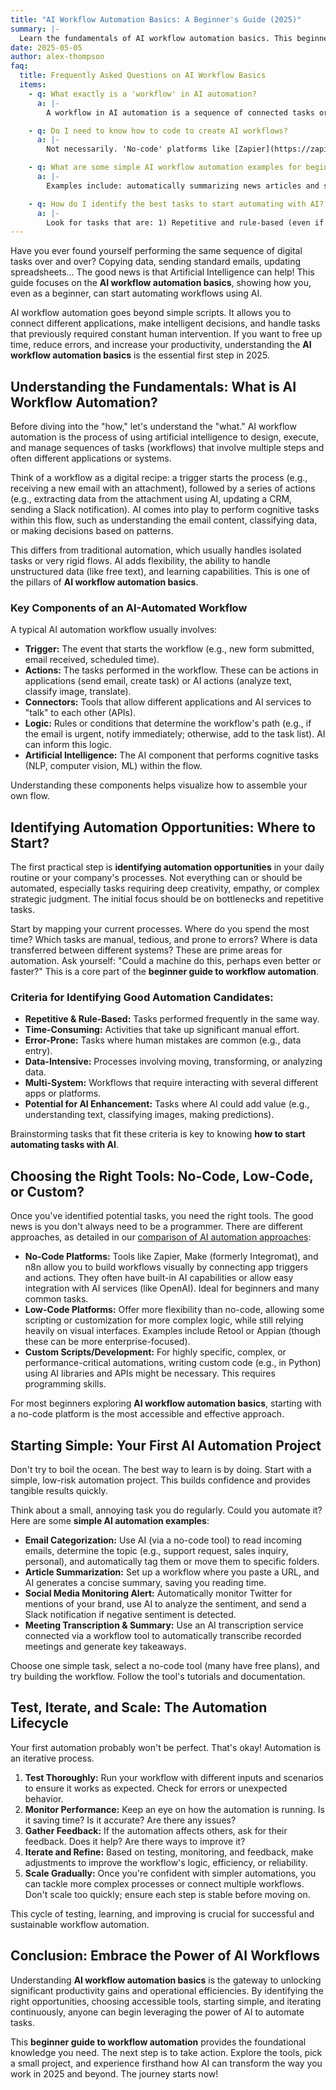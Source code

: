 ```yaml
---
title: "AI Workflow Automation Basics: A Beginner's Guide (2025)"
summary: |-
  Learn the fundamentals of AI workflow automation basics. This beginner's guide shows how to identify tasks and take the first steps towards automating workflows with AI.
date: 2025-05-05
author: alex-thompson
faq:
  title: Frequently Asked Questions on AI Workflow Basics
  items:
    - q: What exactly is a 'workflow' in AI automation?
      a: |-
        A workflow in AI automation is a sequence of connected tasks or steps executed automatically with the help of artificial intelligence to achieve a specific goal. It involves triggers (events that start the flow), actions (tasks performed by AI or other apps), and conditional logic.

    - q: Do I need to know how to code to create AI workflows?
      a: |-
        Not necessarily. 'No-code' platforms like [Zapier](https://zapier.com) and [Make](https://make.com) allow you to build complex AI workflows using visual drag-and-drop interfaces, connecting different apps and AI services without writing code. For very specific or complex automations, 'low-code' or custom scripts might be needed.

    - q: What are some simple AI workflow automation examples for beginners?
      a: |-
        Examples include: automatically summarizing news articles and sending them to a Slack channel; analyzing the sentiment of brand mentions on social media and creating follow-up tasks; automatically transcribing audio recordings of meetings and generating a summary; categorizing incoming emails based on content using AI. Find more ideas in our [Automations section](https://aimasterguides.com/automations.html).

    - q: How do I identify the best tasks to start automating with AI?
      a: |-
        Look for tasks that are: 1) Repetitive and rule-based (even if complex). 2) Time-consuming and manual. 3) Prone to human error. 4) Data-driven (input, processing, analysis). 5) Involve multiple apps or systems. Start with those of lower complexity and higher potential impact.
---
```

Have you ever found yourself performing the same sequence of digital tasks over and over? Copying data, sending standard emails, updating spreadsheets... The good news is that Artificial Intelligence can help! This guide focuses on the **AI workflow automation basics**, showing how you, even as a beginner, can start automating workflows using AI.

AI workflow automation goes beyond simple scripts. It allows you to connect different applications, make intelligent decisions, and handle tasks that previously required constant human intervention. If you want to free up time, reduce errors, and increase your productivity, understanding the **AI workflow automation basics** is the essential first step in 2025.

## Understanding the Fundamentals: What is AI Workflow Automation?

Before diving into the "how," let's understand the "what." AI workflow automation is the process of using artificial intelligence to design, execute, and manage sequences of tasks (workflows) that involve multiple steps and often different applications or systems.

Think of a workflow as a digital recipe: a trigger starts the process (e.g., receiving a new email with an attachment), followed by a series of actions (e.g., extracting data from the attachment using AI, updating a CRM, sending a Slack notification). AI comes into play to perform cognitive tasks within this flow, such as understanding the email content, classifying data, or making decisions based on patterns.

This differs from traditional automation, which usually handles isolated tasks or very rigid flows. AI adds flexibility, the ability to handle unstructured data (like free text), and learning capabilities. This is one of the pillars of **AI workflow automation basics**.

### Key Components of an AI-Automated Workflow

A typical AI automation workflow usually involves:

*   **Trigger:** The event that starts the workflow (e.g., new form submitted, email received, scheduled time).
*   **Actions:** The tasks performed in the workflow. These can be actions in applications (send email, create task) or AI actions (analyze text, classify image, translate).
*   **Connectors:** Tools that allow different applications and AI services to "talk" to each other (APIs).
*   **Logic:** Rules or conditions that determine the workflow's path (e.g., if the email is urgent, notify immediately; otherwise, add to the task list). AI can inform this logic.
*   **Artificial Intelligence:** The AI component that performs cognitive tasks (NLP, computer vision, ML) within the flow.

Understanding these components helps visualize how to assemble your own flow.

## Identifying Automation Opportunities: Where to Start?

The first practical step is **identifying automation opportunities** in your daily routine or your company's processes. Not everything can or should be automated, especially tasks requiring deep creativity, empathy, or complex strategic judgment. The initial focus should be on bottlenecks and repetitive tasks.

Start by mapping your current processes. Where do you spend the most time? Which tasks are manual, tedious, and prone to errors? Where is data transferred between different systems? These are prime areas for automation. Ask yourself: "Could a machine do this, perhaps even better or faster?" This is a core part of the **beginner guide to workflow automation**.

### Criteria for Identifying Good Automation Candidates:

*   **Repetitive & Rule-Based:** Tasks performed frequently in the same way.
*   **Time-Consuming:** Activities that take up significant manual effort.
*   **Error-Prone:** Tasks where human mistakes are common (e.g., data entry).
*   **Data-Intensive:** Processes involving moving, transforming, or analyzing data.
*   **Multi-System:** Workflows that require interacting with several different apps or platforms.
*   **Potential for AI Enhancement:** Tasks where AI could add value (e.g., understanding text, classifying images, making predictions).

Brainstorming tasks that fit these criteria is key to knowing **how to start automating tasks with AI**.

## Choosing the Right Tools: No-Code, Low-Code, or Custom?

Once you've identified potential tasks, you need the right tools. The good news is you don't always need to be a programmer. There are different approaches, as detailed in our [comparison of AI automation approaches](ai-automation-approaches_en.html):

*   **No-Code Platforms:** Tools like Zapier, Make (formerly Integromat), and n8n allow you to build workflows visually by connecting app triggers and actions. They often have built-in AI capabilities or allow easy integration with AI services (like OpenAI). Ideal for beginners and many common tasks.
*   **Low-Code Platforms:** Offer more flexibility than no-code, allowing some scripting or customization for more complex logic, while still relying heavily on visual interfaces. Examples include Retool or Appian (though these can be more enterprise-focused).
*   **Custom Scripts/Development:** For highly specific, complex, or performance-critical automations, writing custom code (e.g., in Python) using AI libraries and APIs might be necessary. This requires programming skills.

For most beginners exploring **AI workflow automation basics**, starting with a no-code platform is the most accessible and effective approach.

## Starting Simple: Your First AI Automation Project

Don't try to boil the ocean. The best way to learn is by doing. Start with a simple, low-risk automation project. This builds confidence and provides tangible results quickly.

Think about a small, annoying task you do regularly. Could you automate it? Here are some **simple AI automation examples**:

*   **Email Categorization:** Use AI (via a no-code tool) to read incoming emails, determine the topic (e.g., support request, sales inquiry, personal), and automatically tag them or move them to specific folders.
*   **Article Summarization:** Set up a workflow where you paste a URL, and AI generates a concise summary, saving you reading time.
*   **Social Media Monitoring Alert:** Automatically monitor Twitter for mentions of your brand, use AI to analyze the sentiment, and send a Slack notification if negative sentiment is detected.
*   **Meeting Transcription & Summary:** Use an AI transcription service connected via a workflow tool to automatically transcribe recorded meetings and generate key takeaways.

Choose one simple task, select a no-code tool (many have free plans), and try building the workflow. Follow the tool's tutorials and documentation.

## Test, Iterate, and Scale: The Automation Lifecycle

Your first automation probably won't be perfect. That's okay! Automation is an iterative process.

1.  **Test Thoroughly:** Run your workflow with different inputs and scenarios to ensure it works as expected. Check for errors or unexpected behavior.
2.  **Monitor Performance:** Keep an eye on how the automation is running. Is it saving time? Is it accurate? Are there any issues?
3.  **Gather Feedback:** If the automation affects others, ask for their feedback. Does it help? Are there ways to improve it?
4.  **Iterate and Refine:** Based on testing, monitoring, and feedback, make adjustments to improve the workflow's logic, efficiency, or reliability.
5.  **Scale Gradually:** Once you're confident with simpler automations, you can tackle more complex processes or connect multiple workflows. Don't scale too quickly; ensure each step is stable before moving on.

This cycle of testing, learning, and improving is crucial for successful and sustainable workflow automation.

## Conclusion: Embrace the Power of AI Workflows

Understanding **AI workflow automation basics** is the gateway to unlocking significant productivity gains and operational efficiencies. By identifying the right opportunities, choosing accessible tools, starting simple, and iterating continuously, anyone can begin leveraging the power of AI to automate tasks.

This **beginner guide to workflow automation** provides the foundational knowledge you need. The next step is to take action. Explore the tools, pick a small project, and experience firsthand how AI can transform the way you work in 2025 and beyond. The journey starts now!